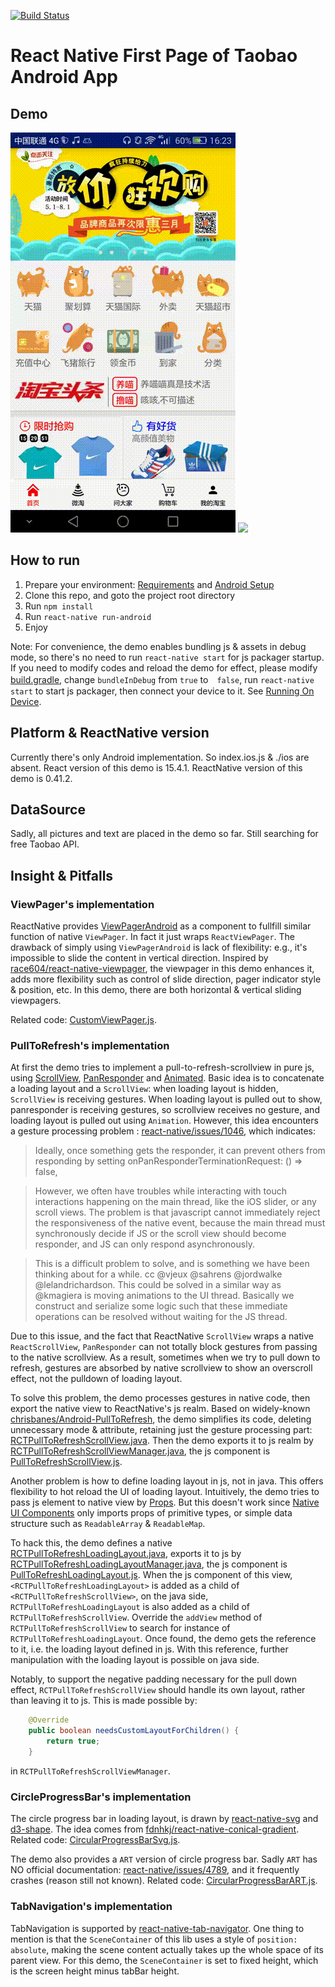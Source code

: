 [![Build Status](https://travis-ci.org/lilong9898/ReactNativeTaobao.svg?branch=master)](https://travis-ci.org/lilong9898/ReactNativeTaobao)

# React Native First Page of Taobao Android App

## Demo
![](./demo/demo1.gif) ![](./demo/demo2.gif)

## How to run
1. Prepare your environment: [Requirements](http://facebook.github.io/react-native/docs/getting-started.html#requirements) and [Android Setup](http://facebook.github.io/react-native/docs/android-setup.html)
2. Clone this repo, and goto the project root directory
3. Run `npm install`
4. Run `react-native run-android`
5. Enjoy

Note: For convenience, the demo enables bundling js & assets in debug mode, so there's no need to run `react-native start` for js packager startup. If you need to modify codes and reload the demo for effect, please modify [build.gradle](./android/app/build.gradle), change `bundleInDebug` from `true` to　`false`, run `react-native start` to start js packager, then connect your device to it. See [Running On Device](https://facebook.github.io/react-native/docs/running-on-device.html).

## Platform & ReactNative version
Currently there's only Android implementation. So index.ios.js & ./ios are absent. 
React version of this demo is 15.4.1. ReactNative version of this demo is 0.41.2.

## DataSource
Sadly, all pictures and text are placed in the demo so far. Still searching for free Taobao API.

## Insight & Pitfalls

### ViewPager's implementation
ReactNative provides [ViewPagerAndroid](https://facebook.github.io/react-native/docs/viewpagerandroid.html) as a component to fullfill similar function of native `ViewPager`. In fact it just wraps `ReactViewPager`. The drawback of simply using `ViewPagerAndroid` is lack of flexibility: e.g., it's impossible to slide the content in vertical direction. Inspired by [race604/react-native-viewpager](https://github.com/race604/react-native-viewpager), the viewpager in this demo enhances it, adds more flexibility such as control of slide direction, pager indicator style & position, etc. In this demo, there are both horizontal & vertical sliding viewpagers.

Related code: [CustomViewPager.js](./view/CustomViewPager.js).

### PullToRefresh's implementation
At first the demo tries to implement a pull-to-refresh-scrollview in pure js, using [ScrollView](https://facebook.github.io/react-native/docs/scrollview.html), [PanResponder](https://facebook.github.io/react-native/docs/panresponder.html) and [Animated](https://facebook.github.io/react-native/docs/animated.html). Basic idea is to concatenate a loading layout and a `ScrollView`: when loading layout is hidden, `ScrollView` is receiving gestures. When loading layout is pulled out to show, panresponder is receiving gestures, so scrollview receives no gesture, and loading layout is pulled out using `Animation`. However, this idea encounters a gesture processing problem : [react-native/issues/1046](https://github.com/facebook/react-native/issues/1046), which indicates:
> Ideally, once something gets the responder, it can prevent others from responding by setting onPanResponderTerminationRequest: () => false,

> However, we often have troubles while interacting with touch interactions happening on the main thread, like the iOS slider, or any scroll views. The problem is that javascript cannot immediately reject the responsiveness of the native event, because the main thread must synchronously decide if JS or the scroll view should become responder, and JS can only respond asynchronously.

> This is a difficult problem to solve, and is something we have been thinking about for a while. cc @vjeux @sahrens @jordwalke @lelandrichardson. This could be solved in a similar way as @kmagiera is moving animations to the UI thread. Basically we construct and serialize some logic such that these immediate operations can be resolved without waiting for the JS thread.

Due to this issue, and the fact that ReactNative `ScrollView` wraps a native `ReactScrollView`, `PanResponder` can not totally block gestures from passing to the native scrollview. As a result, sometimes when we try to pull down to refresh, gestures are absorbed by native scrollview to show an overscroll effect, not the pulldown of loading layout.

To solve this problem, the demo processes gestures in native code, then export the native view to ReactNative's js realm. Based on widely-known [chrisbanes/Android-PullToRefresh](https://github.com/chrisbanes/Android-PullToRefresh), the demo simplifies its code, deleting unnecessary mode & attribute, retaining just the gesture processing part: [RCTPullToRefreshScrollView.java](./android/app/src/main/java/com/rntaobao/pullToRefresh/view/RCTPullToRefreshScrollView.java). Then the demo exports it to js realm by [RCTPullToRefreshScrollViewManager.java](./android/app/src/main/java/com/rntaobao/pullToRefresh/viewManager/RCTPullToRefreshScrollViewManager.java), the js component is [PullToRefreshScrollView.js](./view/PullToRefreshScrollView.js).

Another problem is how to define loading layout in js, not in java. This offers flexibility to hot reload the UI of loading layout. Intuitively, the demo tries to pass js element to native view by [Props](https://facebook.github.io/react-native/docs/props.html). But this doesn't work since [Native UI Components](https://facebook.github.io/react-native/docs/native-components-android.html) only imports props of primitive types, or simple data structure such as `ReadableArray` & `ReadableMap`. 

To hack this, the demo defines a native [RCTPullToRefreshLoadingLayout.java](./android/app/src/main/java/com/rntaobao/pullToRefresh/view/RCTPullToRefreshLoadingLayout.java), exports it to js by [RCTPullToRefreshLoadingLayoutManager.java](./android/app/src/main/java/com/rntaobao/pullToRefresh/viewManager/RCTPullToRefreshLoadingLayoutManager.java), the js component is [PullToRefreshLoadingLayout.js](./view/PullToRefreshLoadingLayout.js). When the js component of this view, `<RCTPullToRefreshLoadingLayout>` is added as a child of `<RCTPullToRefreshScrollView>`, on the java side, `RCTPullToRefreshLoadingLayout` is also added as a child of `RCTPullToRefreshScrollView`. Override the `addView` method of `RCTPullToRefreshScrollView` to search for instance of `RCTPullToRefreshLoadingLayout`. Once found, the demo gets the reference to it, i.e. the loading layout defined in js. With this reference, further manipulation with the loading layout is possible on java side.

Notably, to support the negative padding necessary for the pull down effect, `RCTPullToRefreshScrollView` should handle its own layout, rather than leaving it to js. This is made possible by:
```java
    @Override
    public boolean needsCustomLayoutForChildren() {
        return true;
    }
```
in `RCTPullToRefreshScrollViewManager`.

### CircleProgressBar's implementation

The circle progress bar in loading layout, is drawn by [react-native-svg](https://www.npmjs.com/package/react-native-svg) and [d3-shape](https://www.npmjs.com/package/d3-shape). The idea comes from [fdnhkj/react-native-conical-gradient](https://github.com/fdnhkj/react-native-conical-gradient). Related code: [CircularProgressBarSvg.js](./view/CircularProgressBarSvg.js).

The demo also provides a `ART` version of circle progress bar. Sadly `ART` has NO official documentation: [react-native/issues/4789](https://github.com/facebook/react-native/issues/4789), and it frequently crashes (reason still not known). Related code: [CircularProgressBarART.js](./view/CircularProgressBarART.js).

### TabNavigation's implementation
TabNavigation is supported by [react-native-tab-navigator](https://www.npmjs.com/package/react-native-tab-navigator). One thing to mention is that the `SceneContainer` of this lib uses a style of `position: absolute`, making the scene content actually takes up the whole space of its parent view. For this demo, the `SceneContainer` is set to fixed height, which is the screen height minus tabBar height.

